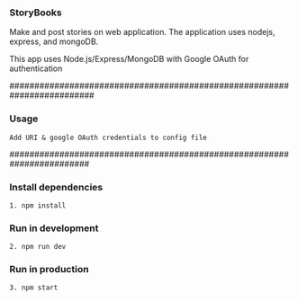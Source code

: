 ### StoryBooks

Make and post stories on web application. The application uses nodejs, express, and mongoDB.

This app uses Node.js/Express/MongoDB with Google OAuth for authentication

#########################################################################

### Usage

	Add URI & google OAuth credentials to config file

########################################################################

###	Install dependencies
	1. npm install

###	Run in development
	2. npm run dev

###	Run in production
	3. npm start

